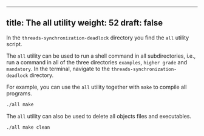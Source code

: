 ------
title: The all utility
weight: 52
draft: false
---

In the `threads-synchronization-deadlock` directory you find the `all` utility script.

The `all` utility can be used to run a shell command in all subdirectories,
i.e., run a command in all of the three directories `examples`, `higher grade`
and `mandatory`. In the terminal, navigate to the `threads-synchronization-deadlock` directory.

For example, you can use the `all` utility together with `make` to compile all
programs.

``` bash session
./all make
```

The `all` utility can also be used to delete all objects files and executables.

``` bash session
./all make clean
```

